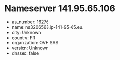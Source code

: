 # Nameserver 141.95.65.106

* as_number: 16276
* name: ns3206568.ip-141-95-65.eu.
* city: Unknown
* country: FR
* organization: OVH SAS
* version: Unknown
* dnssec: false
